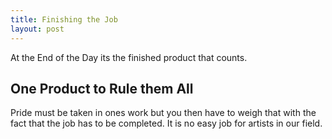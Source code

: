 ```yaml
---
title: Finishing the Job
layout: post
---
```


At the End of the Day its the finished product that counts.

## One Product to Rule them All

Pride must be taken in ones work but you then have to weigh that with the fact that the job has to be completed.
It is no easy job for artists in our field.
